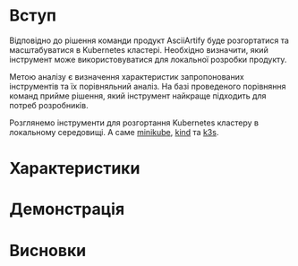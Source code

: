 # Вступ

Відповідно до рішення команди продукт AsciiArtify буде розгортатися та масштабуватися в Kubernetes кластері. Необхідно визначити, який інструмент може використовуватися для локальної розробки продукту.

Метою аналізу є визначення характеристик запропонованих інструментів та їх порівняльний аналіз. На базі проведеного порівняння команд прийме рішення, який інструмент найкраще підходить для потреб розробників.

Розглянемо інструменти для розгортання Kubernetes кластеру в локальному середовищі. А саме [minikube](https://minikube.sigs.k8s.io/docs/), [kind](https://kind.sigs.k8s.io/) та [k3s](https://docs.k3s.io/).

# Характеристики

# Демонстрація

# Висновки
